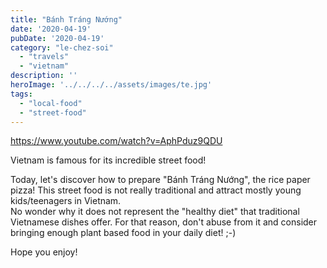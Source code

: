 ```yaml
---
title: "Bánh Tráng Nướng"
date: '2020-04-19'
pubDate: '2020-04-19'
category: "le-chez-soi"
  - "travels"
  - "vietnam"
description: ''
heroImage: '../../../../assets/images/te.jpg'
tags:
  - "local-food"
  - "street-food"
---
```


https://www.youtube.com/watch?v=AphPduz9QDU

Vietnam is famous for its incredible street food!

Today, let's discover how to prepare "Bánh Tráng Nướng", the rice paper pizza! This street food is not really traditional and attract mostly young kids/teenagers in Vietnam.  
No wonder why it does not represent the "healthy diet" that traditional Vietnamese dishes offer. For that reason, don't abuse from it and consider bringing enough plant based food in your daily diet! ;-)

Hope you enjoy!

